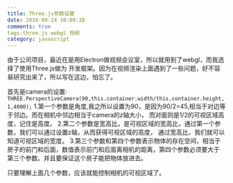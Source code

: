 ```yaml
---
title: Three.js参数设置
date: 2016-09-24 16:09:10
comments: true
tags:three.js webgl 视频
category: javascript
---
```

由于公司项目，最近在是用Electron做视频会议室，所以就用到了webgl，而我选择了使用Three.js做为
开发框架。因为在视频渲染上面遇到了一些问题，好不容易研究出来了，所以写在这边，怕忘了。

首先是camera的设置:
`THREE.PerspectiveCamera(90,this.container.width/this.container.height,1,4000);`
1.第一个参数是角度,我之所以设置为90，是因为90/2=45,相当于对边等于邻边。而在相机中邻边相当于camera的z轴大小，
而对面则是1/2的可视区域高度，记住是高度。
2.第二个参数是宽高比，是可视区域的宽高比，通过第一个参数，我们可以通过设置z轴，从而获得可视区域的高度，
通过宽高比，我们就可以知道可视区域的宽度。
3.第三个参数和第四个参数表示物体的存在空间，相当于房子的前门和后面，数值表示前门和后面离相机的距离，第四个参数必须要大于
第三个参数。并且要保证这个房子能把物体放进去。

只要理解上面几个参数，应该就能控制相机的可视区域了。
